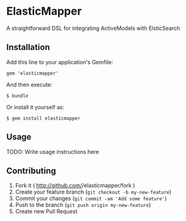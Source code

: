 # ElasticMapper

A straightforward DSL for integrating ActiveModels with ElsticSearch

## Installation

Add this line to your application's Gemfile:

    gem 'elasticmapper'

And then execute:

    $ bundle

Or install it yourself as:

    $ gem install elasticmapper

## Usage

TODO: Write usage instructions here

## Contributing

1. Fork it ( http://github.com/<my-github-username>/elasticmapper/fork )
2. Create your feature branch (`git checkout -b my-new-feature`)
3. Commit your changes (`git commit -am 'Add some feature'`)
4. Push to the branch (`git push origin my-new-feature`)
5. Create new Pull Request
